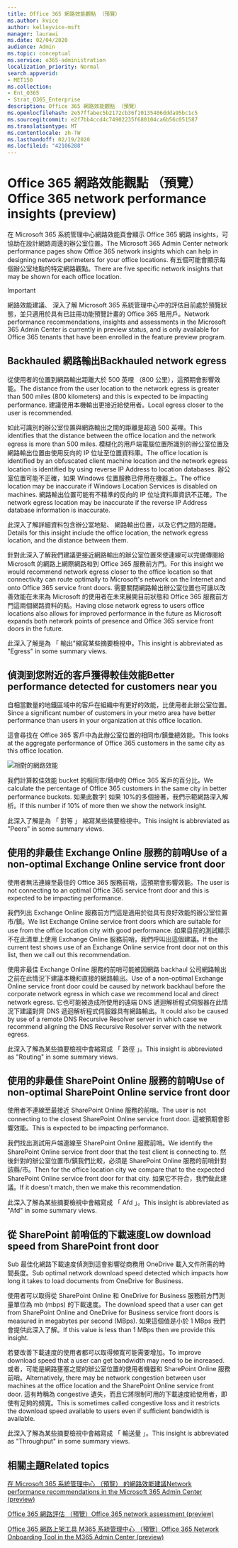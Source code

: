 ```yaml
---
title: Office 365 網路效能觀點 （預覽）
ms.author: kvice
author: kelleyvice-msft
manager: laurawi
ms.date: 02/04/2020
audience: Admin
ms.topic: conceptual
ms.service: o365-administration
localization_priority: Normal
search.appverid:
- MET150
ms.collection:
- Ent_O365
- Strat_O365_Enterprise
description: Office 365 網路效能觀點 （預覽）
ms.openlocfilehash: 2e57ffabec5b2172cb36f10135406ddda95bc1c5
ms.sourcegitcommit: e2f7bb4ccd4c74902235f680104ca6b56c051587
ms.translationtype: MT
ms.contentlocale: zh-TW
ms.lasthandoff: 02/19/2020
ms.locfileid: "42106288"
---
```

# <a name="office-365-network-performance-insights-preview"></a><span data-ttu-id="90fd2-103">Office 365 網路效能觀點 （預覽）</span><span class="sxs-lookup"><span data-stu-id="90fd2-103">Office 365 network performance insights (preview)</span></span>

<span data-ttu-id="90fd2-104">在 Microsoft 365 系統管理中心網路效能頁會顯示 Office 365 網路 insights，可協助在設計網路周邊的辦公室位置。</span><span class="sxs-lookup"><span data-stu-id="90fd2-104">The Microsoft 365 Admin Center network performance pages show Office 365 network insights which can help in designing network perimeters for your office locations.</span></span> <span data-ttu-id="90fd2-105">有五個可能會顯示每個辦公室地點的特定網路觀點。</span><span class="sxs-lookup"><span data-stu-id="90fd2-105">There are five specific network insights that may be shown for each office location.</span></span>

>[!IMPORTANT]
><span data-ttu-id="90fd2-106">網路效能建議、 深入了解 Microsoft 365 系統管理中心中的評估目前處於預覽狀態，並只適用於具有已註冊功能預覽計畫的 Office 365 租用戶。</span><span class="sxs-lookup"><span data-stu-id="90fd2-106">Network performance recommendations, insights and assessments in the Microsoft 365 Admin Center is currently in preview status, and is only available for Office 365 tenants that have been enrolled in the feature preview program.</span></span>

## <a name="backhauled-network-egress"></a><span data-ttu-id="90fd2-107">Backhauled 網路輸出</span><span class="sxs-lookup"><span data-stu-id="90fd2-107">Backhauled network egress</span></span>

<span data-ttu-id="90fd2-108">從使用者的位置到網路輸出距離大於 500 英哩 （800 公里），這預期會影響效能。</span><span class="sxs-lookup"><span data-stu-id="90fd2-108">The distance from the user location to the network egress is greater than 500 miles (800 kilometers) and this is expected to be impacting performance.</span></span> <span data-ttu-id="90fd2-109">建議使用本機輸出更接近給使用者。</span><span class="sxs-lookup"><span data-stu-id="90fd2-109">Local egress closer to the user is recommended.</span></span>

<span data-ttu-id="90fd2-110">如此可識別的辦公室位置與網路輸出之間的距離是超過 500 英哩。</span><span class="sxs-lookup"><span data-stu-id="90fd2-110">This identifies that the distance between the office location and the network egress is more than 500 miles.</span></span> <span data-ttu-id="90fd2-111">模糊化的用戶端電腦位置所識別的辦公室位置及網路輸出位置由使用反向的 IP 位址至位置資料庫。</span><span class="sxs-lookup"><span data-stu-id="90fd2-111">The office location is identified by an obfuscated client machine location and the network egress location is identified by using reverse IP Address to location databases.</span></span> <span data-ttu-id="90fd2-112">辦公室位置可能不正確，如果 Windows 位置服務已停用在機器上。</span><span class="sxs-lookup"><span data-stu-id="90fd2-112">The office location may be inaccurate if Windows Location Services is disabled on machines.</span></span> <span data-ttu-id="90fd2-113">網路輸出位置可能有不精準的反向的 IP 位址資料庫資訊不正確。</span><span class="sxs-lookup"><span data-stu-id="90fd2-113">The network egress location may be inaccurate if the reverse IP Address database information is inaccurate.</span></span>

<span data-ttu-id="90fd2-114">此深入了解詳細資料包含辦公室地點、 網路輸出位置，以及它們之間的距離。</span><span class="sxs-lookup"><span data-stu-id="90fd2-114">Details for this insight include the office location, the network egress location, and the distance between them.</span></span>

<span data-ttu-id="90fd2-115">針對此深入了解我們建議更接近網路輸出的辦公室位置來使連線可以完備傳閱給 Microsoft 的網路上網際網路和到 Office 365 服務前方門。</span><span class="sxs-lookup"><span data-stu-id="90fd2-115">For this insight we would recommend network egress closer to the office location so that connectivity can route optimally to Microsoft's network on the Internet and onto Office 365 service front doors.</span></span> <span data-ttu-id="90fd2-116">需要關閉網路輸出辦公室位置也可讓以改善效能在未來為 Microsoft 的使用者在未來展開目前狀態和 Office 365 服務前方門這兩個網路資料的點。</span><span class="sxs-lookup"><span data-stu-id="90fd2-116">Having close network egress to users office locations also allows for improved performance in the future as Microsoft expands both network points of presence and Office 365 service front doors in the future.</span></span>

<span data-ttu-id="90fd2-117">此深入了解是為 「 輸出"縮寫某些摘要檢視中。</span><span class="sxs-lookup"><span data-stu-id="90fd2-117">This insight is abbreviated as "Egress" in some summary views.</span></span>

## <a name="better-performance-detected-for-customers-near-you"></a><span data-ttu-id="90fd2-118">偵測到您附近的客戶獲得較佳效能</span><span class="sxs-lookup"><span data-stu-id="90fd2-118">Better performance detected for customers near you</span></span>

<span data-ttu-id="90fd2-119">自相當數量的地鐵區域中的客戶在組織中有更好的效能，比使用者此辦公室位置。</span><span class="sxs-lookup"><span data-stu-id="90fd2-119">Since a significant number of customers in your metro area have better performance than users in your organization at this office location.</span></span>

<span data-ttu-id="90fd2-120">這會尋找在 Office 365 客戶中為此辦公室位置的相同市/鎮彙總效能。</span><span class="sxs-lookup"><span data-stu-id="90fd2-120">This looks at the aggregate performance of Office 365 customers in the same city as this office location.</span></span>

![相對的網路效能](Media/m365-mac-perf/m365-mac-perf-relative-perf.png)

<span data-ttu-id="90fd2-122">我們計算較佳效能 bucket 的相同市/鎮中的 Office 365 客戶的百分比。</span><span class="sxs-lookup"><span data-stu-id="90fd2-122">We calculate the percentage of Office 365 customers in the same city in better performance buckets.</span></span> <span data-ttu-id="90fd2-123">如果此數字] 如果 10%的多個接著，我們示範網路深入解析。</span><span class="sxs-lookup"><span data-stu-id="90fd2-123">If this number if 10% of more then we show the network insight.</span></span>

<span data-ttu-id="90fd2-124">此深入了解是為 「 對等 」 縮寫某些摘要檢視中。</span><span class="sxs-lookup"><span data-stu-id="90fd2-124">This insight is abbreviated as "Peers" in some summary views.</span></span>

## <a name="use-of-a-non-optimal-exchange-online-service-front-door"></a><span data-ttu-id="90fd2-125">使用的非最佳 Exchange Online 服務的前哨</span><span class="sxs-lookup"><span data-stu-id="90fd2-125">Use of a non-optimal Exchange Online service front door</span></span>

<span data-ttu-id="90fd2-126">使用者無法連線至最佳的 Office 365 服務前哨，這預期會影響效能。</span><span class="sxs-lookup"><span data-stu-id="90fd2-126">The user is not connecting to an optimal Office 365 service front door and this is expected to be impacting performance.</span></span>

<span data-ttu-id="90fd2-127">我們列出 Exchange Online 服務前方門這是適用於從具有良好效能的辦公室位置市/鎮。</span><span class="sxs-lookup"><span data-stu-id="90fd2-127">We list Exchange Online service front doors which are suitable for use from the office location city with good performance.</span></span> <span data-ttu-id="90fd2-128">如果目前的測試顯示不在此清單上使用 Exchange Online 服務前哨，我們呼叫出這個建議。</span><span class="sxs-lookup"><span data-stu-id="90fd2-128">If the current test shows use of an Exchange Online service front door not on this list, then we call out this recommendation.</span></span>

<span data-ttu-id="90fd2-129">使用非最佳 Exchange Online 服務的前哨可能被因網路 backhaul 公司網路輸出之前在此情況下建議本機和直接的網路輸出。</span><span class="sxs-lookup"><span data-stu-id="90fd2-129">Use of a non-optimal Exchange Online service front door could be caused by network backhaul before the corporate network egress in which case we recommend local and direct network egress.</span></span> <span data-ttu-id="90fd2-130">它也可能被造成所使用的遠端 DNS 遞迴解析程式伺服器在此情況下建議對齊 DNS 遞迴解析程式伺服器具有網路輸出。</span><span class="sxs-lookup"><span data-stu-id="90fd2-130">It could also be caused by use of a remote DNS Recursive Resolver server in which case we recommend aligning the DNS Recursive Resolver server with the network egress.</span></span>

<span data-ttu-id="90fd2-131">此深入了解為某些摘要檢視中會縮寫成 「 路徑 」。</span><span class="sxs-lookup"><span data-stu-id="90fd2-131">This insight is abbreviated as "Routing" in some summary views.</span></span>

## <a name="use-of-non-optimal-sharepoint-online-service-front-door"></a><span data-ttu-id="90fd2-132">使用的非最佳 SharePoint Online 服務的前哨</span><span class="sxs-lookup"><span data-stu-id="90fd2-132">Use of non-optimal SharePoint Online service front door</span></span>

<span data-ttu-id="90fd2-133">使用者不連線至最接近 SharePoint Online 服務的前哨。</span><span class="sxs-lookup"><span data-stu-id="90fd2-133">The user is not connecting to the closest SharePoint Online service front door.</span></span> <span data-ttu-id="90fd2-134">這被預期會影響效能。</span><span class="sxs-lookup"><span data-stu-id="90fd2-134">This is expected to be impacting performance.</span></span>

<span data-ttu-id="90fd2-135">我們找出測試用戶端連線至 SharePoint Online 服務前哨。</span><span class="sxs-lookup"><span data-stu-id="90fd2-135">We identify the SharePoint Online service front door that the test client is connecting to.</span></span> <span data-ttu-id="90fd2-136">然後針對的辦公室位置市/鎮我們比較，必須是 SharePoint Online 服務的前哨針對該縣/市。</span><span class="sxs-lookup"><span data-stu-id="90fd2-136">Then for the office location city we compare that to the expected SharePoint Online service front door for that city.</span></span> <span data-ttu-id="90fd2-137">如果它不符合，我們做此建議。</span><span class="sxs-lookup"><span data-stu-id="90fd2-137">If it doesn't match, then we make this recommendation.</span></span>

<span data-ttu-id="90fd2-138">此深入了解為某些摘要檢視中會縮寫成 「 Afd 」。</span><span class="sxs-lookup"><span data-stu-id="90fd2-138">This insight is abbreviated as "Afd" in some summary views.</span></span>

## <a name="low-download-speed-from-sharepoint-front-door"></a><span data-ttu-id="90fd2-139">從 SharePoint 前哨低的下載速度</span><span class="sxs-lookup"><span data-stu-id="90fd2-139">Low download speed from SharePoint front door</span></span>

<span data-ttu-id="90fd2-140">Sub 最佳化網路下載速度偵測到這會影響從商務用 OneDrive 載入文件所需的時間長度。</span><span class="sxs-lookup"><span data-stu-id="90fd2-140">Sub optimal network download speed detected which impacts how long it takes to load documents from OneDrive for Business.</span></span>

<span data-ttu-id="90fd2-141">使用者可以取得從 SharePoint Online 和 OneDrive for Business 服務前方門測量單位為 mb (mbps) 的下載速度。</span><span class="sxs-lookup"><span data-stu-id="90fd2-141">The download speed that a user can get from SharePoint Online and OneDrive for Business service front doors is measured in megabytes per second (MBps).</span></span> <span data-ttu-id="90fd2-142">如果這個值是小於 1 MBps 我們會提供此深入了解。</span><span class="sxs-lookup"><span data-stu-id="90fd2-142">If this value is less than 1 MBps then we provide this insight.</span></span>

<span data-ttu-id="90fd2-143">若要改善下載速度的使用者都可以取得頻寬可能需要增加。</span><span class="sxs-lookup"><span data-stu-id="90fd2-143">To improve download speed that a user can get bandwidth may need to be increased.</span></span> <span data-ttu-id="90fd2-144">或者，可能是網路壅塞之間的辦公室位置的使用者機器和 SharePoint Online 服務前哨。</span><span class="sxs-lookup"><span data-stu-id="90fd2-144">Alternatively, there may be network congestion between user machines at the office location and the SharePoint Online service front door.</span></span> <span data-ttu-id="90fd2-145">這有時稱為 congestive 遺失，而且它將限制可用的下載速度給使用者，即使有足夠的頻寬。</span><span class="sxs-lookup"><span data-stu-id="90fd2-145">This is sometimes called congestive loss and it restricts the download speed available to users even if sufficient bandwidth is available.</span></span>

<span data-ttu-id="90fd2-146">此深入了解為某些摘要檢視中會縮寫成 「 輸送量 」。</span><span class="sxs-lookup"><span data-stu-id="90fd2-146">This insight is abbreviated as "Throughput" in some summary views.</span></span>

## <a name="related-topics"></a><span data-ttu-id="90fd2-147">相關主題</span><span class="sxs-lookup"><span data-stu-id="90fd2-147">Related topics</span></span>

[<span data-ttu-id="90fd2-148">在 Microsoft 365 系統管理中心 （預覽） 的網路效能建議</span><span class="sxs-lookup"><span data-stu-id="90fd2-148">Network performance recommendations in the Microsoft 365 Admin Center (preview)</span></span>](office-365-network-mac-perf-overview.md)

[<span data-ttu-id="90fd2-149">Office 365 網路評估 （預覽）</span><span class="sxs-lookup"><span data-stu-id="90fd2-149">Office 365 network assessment (preview)</span></span>](office-365-network-mac-perf-score.md)

[<span data-ttu-id="90fd2-150">Office 365 網路上架工具 M365 系統管理中心 （預覽）</span><span class="sxs-lookup"><span data-stu-id="90fd2-150">Office 365 Network Onboarding Tool in the M365 Admin Center (preview)</span></span>](office-365-network-mac-perf-onboarding-tool.md)
